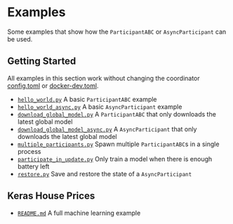 # Examples

Some examples that show how the `ParticipantABC` or `AsyncParticipant` can be used.

## Getting Started

All examples in this section work without changing the coordinator
[config.toml](../../../configs/config.toml) or [docker-dev.toml](../../../configs/docker-dev.toml).

- [`hello_world.py`](./hello_world.py) A basic `ParticipantABC` example
- [`hello_world_async.py`](./hello_world_async.py) A basic `AsyncParticipant` example
- [`download_global_model.py`](./download_global_model.py) A `ParticipantABC` that only downloads the latest global model
- [`download_global_model_async.py`](./download_global_model_async.py) A `AsyncParticipant` that only downloads the latest global model
- [`multiple_participants.py`](./download_global_model_async.py) Spawn multiple `ParticipantABC`s in a single process
- [`participate_in_update.py`](./participate_in_update.py) Only train a model when there is enough battery left
- [`restore.py`](./restore.py) Save and restore the state of a `AsyncParticipant`

## Keras House Prices

- [`README.md`](./keras_house_prices/) A full machine learning example
